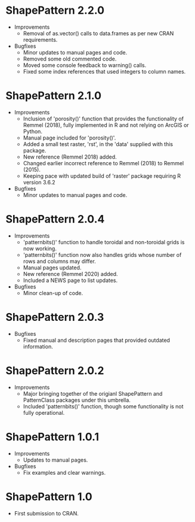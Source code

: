 # ShapePattern 2.2.0
* Improvements
    * Removal of as.vector() calls to data.frames as per new CRAN requirements.
* Bugfixes
    * Minor updates to manual pages and code.
    * Removed some old commented code.
    * Moved some console feedback to warning() calls.
    * Fixed some index references that used integers to column names.

# ShapePattern 2.1.0
* Improvements
    * Inclusion of 'porosity()' function that provides the functionality of Remmel (2018), fully implemented in R and not relying on ArcGIS or Python.
    * Manual page included for 'porosity()'.
    * Added a small test raster, 'rst', in the 'data' supplied with this package.
    * New reference (Remmel 2018) added.
    * Changed earlier incorrect reference to Remmel (2018) to Remmel (2015).
    * Keeping pace with updated build of 'raster' package requiring R version 3.6.2
* Bugfixes
    * Minor updates to manual pages and code.

# ShapePattern 2.0.4
* Improvements
    * 'patternbits()' function to handle toroidal and non-toroidal grids is now working.
    * 'patternbits()' function now also handles grids whose number of rows and columns may differ.
    * Manual pages updated.
    * New reference (Remmel 2020) added.
    * Included a NEWS page to list updates.
* Bugfixes
    * Minor clean-up of code.

# ShapePattern 2.0.3
* Bugfixes
    * Fixed manual and description pages that provided outdated information.

# ShapePattern 2.0.2
* Improvements
    * Major bringing together of the origianl ShapePattern and PatternClass packages under this umbrella.
    * Included 'patternbits()' function, though some functionality is not fully operational.

# ShapePattern 1.0.1
* Improvements
    * Updates to manual pages.
* Bugfixes
    * Fix examples and clear warnings.

# ShapePattern 1.0
* First submission to CRAN.
